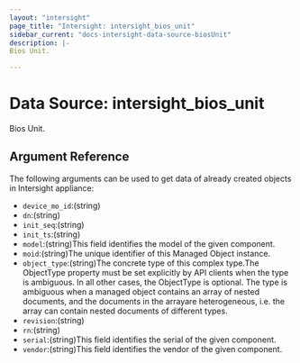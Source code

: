 ```yaml
---
layout: "intersight"
page_title: "Intersight: intersight_bios_unit"
sidebar_current: "docs-intersight-data-source-biosUnit"
description: |-
Bios Unit.

---
```


# Data Source: intersight_bios_unit
Bios Unit.

## Argument Reference
The following arguments can be used to get data of already created objects in Intersight appliance:
* `device_mo_id`:(string)
* `dn`:(string)
* `init_seq`:(string)
* `init_ts`:(string)
* `model`:(string)This field identifies the model of the given component.
* `moid`:(string)The unique identifier of this Managed Object instance.
* `object_type`:(string)The concrete type of this complex type.The ObjectType property must be set explicitly by API clients when the type is ambiguous. In all other cases, the ObjectType is optional. The type is ambiguous when a managed object contains an array of nested documents, and the documents in the arrayare heterogeneous, i.e. the array can contain nested documents of different types.
* `revision`:(string)
* `rn`:(string)
* `serial`:(string)This field identifies the serial of the given component.
* `vendor`:(string)This field identifies the vendor of the given component.
